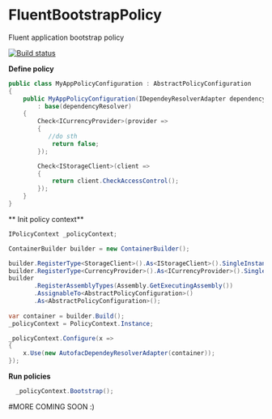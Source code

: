 # FluentBootstrapPolicy
Fluent application bootstrap policy

[![Build status](https://ci.appveyor.com/api/projects/status/5erlwhdxa78grl83?svg=true)](https://ci.appveyor.com/project/ziyasal/fluentbootstrappolicy)

**Define policy**
```csharp
public class MyAppPolicyConfiguration : AbstractPolicyConfiguration
{
    public MyAppPolicyConfiguration(IDependeyResolverAdapter dependencyResolver)
        : base(dependencyResolver)
    {
        Check<ICurrencyProvider>(provider =>
        {
           //do sth
            return false;
        });

        Check<IStorageClient>(client =>
        {
            return client.CheckAccessControl();
        });
    }
}
```

** Init policy context**
```csharp
IPolicyContext _policyContext;

ContainerBuilder builder = new ContainerBuilder();

builder.RegisterType<StorageClient>().As<IStorageClient>().SingleInstance();
builder.RegisterType<CurrencyProvider>().As<ICurrencyProvider>().SingleInstance();
builder
       .RegisterAssemblyTypes(Assembly.GetExecutingAssembly())
       .AssignableTo<AbstractPolicyConfiguration>()
       .As<AbstractPolicyConfiguration>();
                
var container = builder.Build();
_policyContext = PolicyContext.Instance;

_policyContext.Configure(x =>
{
    x.Use(new AutofacDependeyResolverAdapter(container));
});
```

**Run policies**
```csharp
  _policyContext.Bootstrap();
```

#MORE COMING SOON :)
